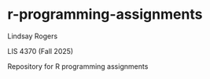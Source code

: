 # r-programming-assignments

Lindsay Rogers

LIS 4370 (Fall 2025)

Repository for R programming assignments

